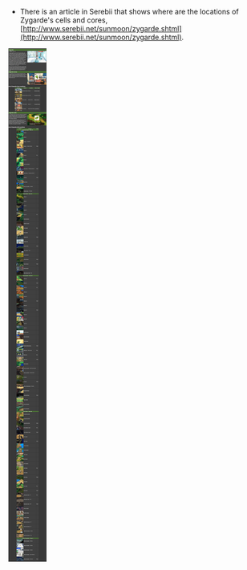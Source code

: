 * There is an article in Serebii that shows where are the locations of Zygarde's cells and cores, [http://www.serebii.net/sunmoon/zygarde.shtml](http://www.serebii.net/sunmoon/zygarde.shtml).

![./20161121-0143-gmt+2-zygarde-cells-and-cores-location-pokemon-sun-and-pokemon-moon-1.png](./20161121-0143-gmt+2-zygarde-cells-and-cores-location-pokemon-sun-and-pokemon-moon-1.png)